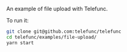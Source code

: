 An example of file upload with Telefunc.

To run it:

```bash
git clone git@github.com:telefunc/telefunc
cd telefunc/examples/file-upload/
yarn start
```
